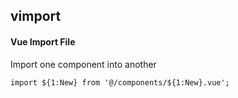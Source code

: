 ## vimport
#### Vue Import File
Import one component into another
```
import ${1:New} from '@/components/${1:New}.vue';
```